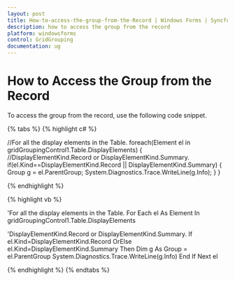 ```yaml
---
layout: post
title: How-to-access-the-group-from-the-Record | Windows Forms | Syncfusion
description: how to access the group from the record
platform: windowsforms
control: GridGrouping
documentation: ug
---
```


# How to Access the Group from the Record

To access the group from the record, use the following code snippet.

{% tabs %}
{% highlight c# %}

//For all the display elements in the Table.
foreach(Element el in gridGroupingControl1.Table.DisplayElements)
{
//DisplayElementKind.Record or DisplayElementKind.Summary.
    if(el.Kind==DisplayElementKind.Record || DisplayElementKind.Summary)
    {
        Group g = el.ParentGroup;
        System.Diagnostics.Trace.WriteLine(g.Info);
    }
}

{% endhighlight  %}

{% highlight vb %}

'For all the display elements in the Table.
For Each el As Element In gridGroupingControl1.Table.DisplayElements

'DisplayElementKind.Record or DisplayElementKind.Summary.
If el.Kind=DisplayElementKind.Record OrElse el.Kind=DisplayElementKind.Summary Then
Dim g As Group = el.ParentGroup
System.Diagnostics.Trace.WriteLine(g.Info)
End If
Next el

{% endhighlight  %}
{% endtabs %}

